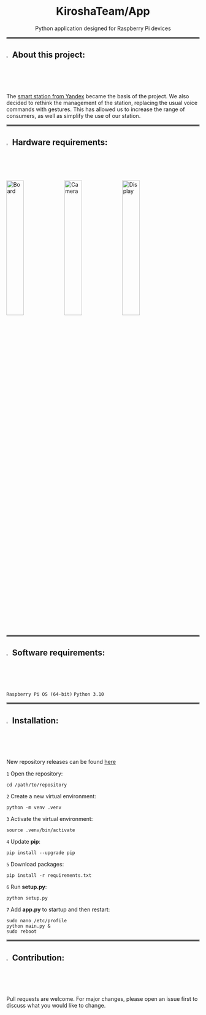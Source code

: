 <div align="center">
<h1>
    KiroshaTeam/App
</h1>
Python application designed for Raspberry Pi devices
</div>
<hr style="border:2px solid gray">
<div>
<h2>
    <img src="https://media.discordapp.net/attachments/773798084479418389/1356951990814511324/info.png?ex=67ee6f85&is=67ed1e05&hm=e1740f9b9cb79ba5ec35c9fc308815ab9eb437bb2eaa59931e9a4cbdd285022e&=&format=webp&quality=lossless" alt="Info" style="width:2%">
    About this project:
</h2>
The <a href="https://alice.yandex.ru/station">smart station from Yandex</a> became the basis of the project. We also decided to rethink the management of the station, replacing the usual voice commands with gestures. This has allowed us to increase the range of consumers, as well as simplify the use of our station.
</div>
<hr style="border:2px solid gray">
<div>
<h2>
    <img src="https://media.discordapp.net/attachments/773798084479418389/1356951991594778849/scanner-image.png?ex=67ee6f85&is=67ed1e05&hm=8992ceb409d51eea065d93e1fdbd80b174a3cf571590c9cd52b606076cf72bb0&=&format=webp&quality=lossless" alt="Hardware" style="width:2%">
    Hardware requirements:
</h2>
<img src="https://assets.raspberrypi.com/static/532b4c25752c4235d76cc41051baf9ab/9ff6b/877fb653-7b43-4931-9cee-977a22571f65_3b%2BAngle%2B2%2Brefresh.webp" alt="Board" style="width:30%"><img src="https://assets.raspberrypi.com/static/6a75fa481019db1ac6bca74e5192cb5b/9ff6b/ffa68a46-fd44-4995-9ad4-ac846a5563f1_Camera%2BV2%2BHero.webp" alt="Camera" style="width:30%"><img src="https://assets.raspberrypi.com/static/d93d3a26f4525829f55b34372cf65a5e/9ff6b/ZySo0K8jQArT0HDZ_TouchDisplay2desktop.webp" alt="Display" style="width:30%">
</div>
<hr style="border:2px solid gray">
<div>
<h2>
    <img src="https://media.discordapp.net/attachments/773798084479418389/1356952020011188224/software-development1.png?ex=67ee6f8c&is=67ed1e0c&hm=05533707ce75a34dd803b3909eb4eeb7299d01074b0366e988562442e264e7e2&=&format=webp&quality=lossless" alt="Software" style="width:2%">
    Software requirements:
</h2>
</div>

``Raspberry Pi OS (64-bit)``
``Python 3.10``
<hr style="border:2px solid gray">

<div>
<h2>
    <img src="https://media.discordapp.net/attachments/773798084479418389/1356951991246520480/down.png?ex=67ee6f85&is=67ed1e05&hm=dcf9e13db4156f3b5a8f062633fdc4beca58bf37ab85636d8566d31faaf5f2b2&=&format=webp&quality=lossless" alt="Download" style="width:2%">
    Installation:
</h2>
New repository releases can be found <a href="https://github.com/Kirosha-Team/App/releases">here</a>
</div>

`1` Open the repository:

    cd /path/to/repository
`2` Create a new virtual environment:

    python -m venv .venv
`3` Activate the virtual environment:
    
    source .venv/bin/activate
`4` Update **pip**:

    pip install --upgrade pip
`5` Download packages:
    
    pip install -r requirements.txt
`6` Run **setup.py**:
    
    python setup.py
`7` Add **app.py** to startup and then restart:
    
    sudo nano /etc/profile
    python main.py &
    sudo reboot

<hr style="border:2px solid gray">
<div>
<h2>
    <img src="https://media.discordapp.net/attachments/773798084479418389/1356950282562441348/heart-Photoroom.png?ex=67ee6dee&is=67ed1c6e&hm=d4ecb6c4cfb100f682d95f263c7f4bbb87967c55140c92f1e12e837b57937872&=&format=webp&quality=lossless" alt="Heart" style="width:2%">
    Contribution:
</h2>
Pull requests are welcome. For major changes, please open an issue first
to discuss what you would like to change.
</div>